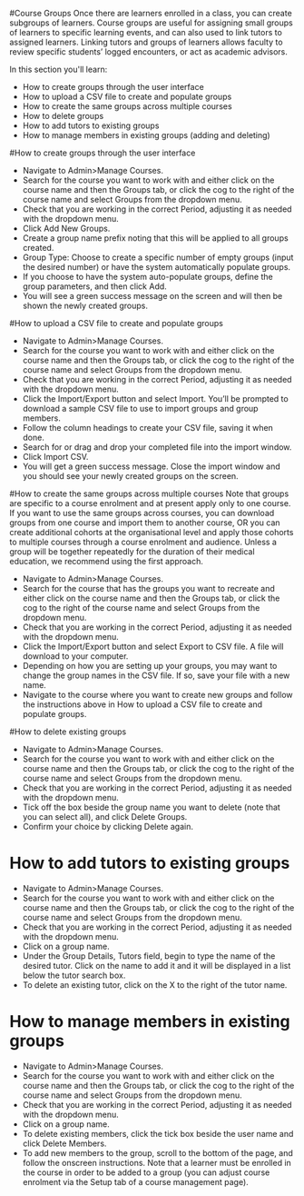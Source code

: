 #Course Groups
Once there are learners enrolled in a class, you can create subgroups of learners.  Course groups are useful for assigning small groups of learners to specific learning events, and can also used to link tutors to assigned learners.  Linking tutors and groups of learners allows faculty to review specific students’ logged encounters, or act as academic advisors.

In this section you'll learn:
* How to create groups through the user interface
* How to upload a CSV file to create and populate groups
* How to create the same groups across multiple courses
* How to delete groups
* How to add tutors to existing groups
* How to manage members in existing groups (adding and deleting)

#How to create groups through the user interface
* Navigate to Admin>Manage Courses.
* Search for the course you want to work with and either click on the course name and then the Groups tab, or click the cog to the right of the course name and select Groups from the dropdown menu.
* Check that you are working in the correct Period, adjusting it as needed with the dropdown menu.
* Click Add New Groups.
* Create a group name prefix noting that this will be applied to all groups created.
* Group Type: Choose to create a specific number of empty groups (input the desired number) or have the system automatically populate groups.
* If you choose to have the system auto-populate groups, define the group parameters, and then click Add.
* You will see a green success message on the screen and will then be shown the newly created groups.

#How to upload a CSV file to create and populate groups
* Navigate to Admin>Manage Courses.
* Search for the course you want to work with and either click on the course name and then the Groups tab, or click the cog to the right of the course name and select Groups from the dropdown menu.
* Check that you are working in the correct Period, adjusting it as needed with the dropdown menu.
* Click the Import/Export button and select Import.  You’ll be prompted to download a sample CSV file to use to import groups and group members.  
* Follow the column headings to create your CSV file, saving it when done.
* Search for or drag and drop your completed file into the import window.
* Click Import CSV.
* You will get a green success message.  Close the import window and you should see your newly created groups on the screen.

#How to create the same groups across multiple courses
Note that groups are specific to a course enrolment and at present apply only to one course.  If you want to use the same groups across courses, you can download groups from one course and import them to another course, OR you can create additional cohorts at the organisational level and apply those cohorts to multiple courses through a course enrolment and audience.  Unless a group will be together repeatedly for the duration of their medical education, we recommend using the first approach.

* Navigate to Admin>Manage Courses.
* Search for the course that has the groups you want to recreate and either click on the course name and then the Groups tab, or click the cog to the right of the course name and select Groups from the dropdown menu.
* Check that you are working in the correct Period, adjusting it as needed with the dropdown menu.
* Click the Import/Export button and select Export to CSV file. A file will download to your computer.
* Depending on how you are setting up your groups, you may want to change the group names in the CSV file. If so, save your file with a new name.
* Navigate to the course where you want to create new groups and follow the instructions above in How to upload a CSV file to create and populate groups.

#How to delete existing groups
* Navigate to Admin>Manage Courses.
* Search for the course you want to work with and either click on the course name and then the Groups tab, or click the cog to the right of the course name and select Groups from the dropdown menu.
* Check that you are working in the correct Period, adjusting it as needed with the dropdown menu.
* Tick off the box beside the group name you want to delete (note that you can select all), and click Delete Groups.
* Confirm your choice by clicking Delete again.

# How to add tutors to existing groups
* Navigate to Admin>Manage Courses.
* Search for the course you want to work with and either click on the course name and then the Groups tab, or click the cog to the right of the course name and select Groups from the dropdown menu.
* Check that you are working in the correct Period, adjusting it as needed with the dropdown menu.
* Click on a group name.
* Under the Group Details, Tutors field, begin to type the name of the desired tutor.  Click on the name to add it and it will be displayed in a list below the tutor search box.
* To delete an existing tutor, click on the X to the right of the tutor name.

# How to manage members in existing groups
* Navigate to Admin>Manage Courses.
* Search for the course you want to work with and either click on the course name and then the Groups tab, or click the cog to the right of the course name and select Groups from the dropdown menu.
* Check that you are working in the correct Period, adjusting it as needed with the dropdown menu.
* Click on a group name.
* To delete existing members, click the tick box beside the user name and click Delete Members.
* To add new members to the group, scroll to the bottom of the page, and follow the onscreen instructions.  Note that a learner must be enrolled in the course in order to be added to a group (you can adjust course enrolment via the Setup tab of a course management page).
